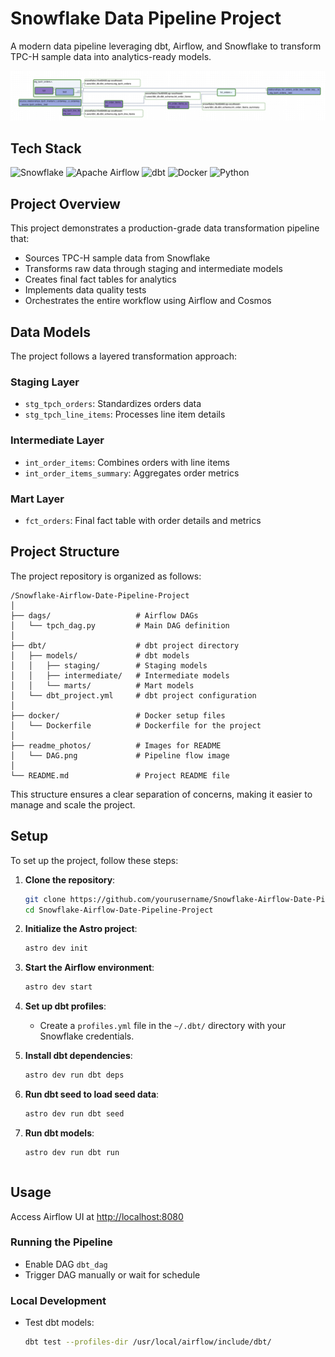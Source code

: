 # Snowflake Data Pipeline Project

A modern data pipeline leveraging dbt, Airflow, and Snowflake to transform TPC-H sample data into analytics-ready models.

![Pipeline Flow](./readme%20photos/DAG.png)

## Tech Stack

![Snowflake](https://img.shields.io/badge/Snowflake-29B5E8?style=for-the-badge&logo=snowflake&logoColor=white)
![Apache Airflow](https://img.shields.io/badge/Apache%20Airflow-017CEE?style=for-the-badge&logo=Apache%20Airflow&logoColor=white)
![dbt](https://img.shields.io/badge/dbt-FF694B?style=for-the-badge&logo=dbt&logoColor=white)
![Docker](https://img.shields.io/badge/docker-%230db7ed.svg?style=for-the-badge&logo=docker&logoColor=white)
![Python](https://img.shields.io/badge/python-3670A0?style=for-the-badge&logo=python&logoColor=ffdd54)

## Project Overview

This project demonstrates a production-grade data transformation pipeline that:
- Sources TPC-H sample data from Snowflake
- Transforms raw data through staging and intermediate models
- Creates final fact tables for analytics
- Implements data quality tests
- Orchestrates the entire workflow using Airflow and Cosmos

## Data Models

The project follows a layered transformation approach:

### Staging Layer
- `stg_tpch_orders`: Standardizes orders data
- `stg_tpch_line_items`: Processes line item details

### Intermediate Layer
- `int_order_items`: Combines orders with line items
- `int_order_items_summary`: Aggregates order metrics

### Mart Layer
- `fct_orders`: Final fact table with order details and metrics
## Project Structure

The project repository is organized as follows:

```
/Snowflake-Airflow-Date-Pipeline-Project
│
├── dags/                   # Airflow DAGs
│   └── tpch_dag.py         # Main DAG definition
│
├── dbt/                    # dbt project directory
│   ├── models/             # dbt models
│   │   ├── staging/        # Staging models
│   │   ├── intermediate/   # Intermediate models
│   │   └── marts/          # Mart models
│   └── dbt_project.yml     # dbt project configuration
│
├── docker/                 # Docker setup files
│   └── Dockerfile          # Dockerfile for the project
│
├── readme_photos/          # Images for README
│   └── DAG.png             # Pipeline flow image
│
└── README.md               # Project README file
```

This structure ensures a clear separation of concerns, making it easier to manage and scale the project.

## Setup

To set up the project, follow these steps:

1. **Clone the repository**:
    ```sh
    git clone https://github.com/yourusername/Snowflake-Airflow-Date-Pipeline-Project.git
    cd Snowflake-Airflow-Date-Pipeline-Project
    ```

2. **Initialize the Astro project**:
    ```sh
    astro dev init
    ```

3. **Start the Airflow environment**:
    ```sh
    astro dev start
    ```

4. **Set up dbt profiles**:
    - Create a `profiles.yml` file in the `~/.dbt/` directory with your Snowflake credentials.

5. **Install dbt dependencies**:
    ```sh
    astro dev run dbt deps
    ```

6. **Run dbt seed to load seed data**:
    ```sh
    astro dev run dbt seed
    ```

7. **Run dbt models**:
    ```sh
    astro dev run dbt run
    ```
    ```

## Usage

Access Airflow UI at [http://localhost:8080](http://localhost:8080)

### Running the Pipeline

- Enable DAG `dbt_dag`
- Trigger DAG manually or wait for schedule

### Local Development

- Test dbt models:
    ```sh
    dbt test --profiles-dir /usr/local/airflow/include/dbt/
    ```

